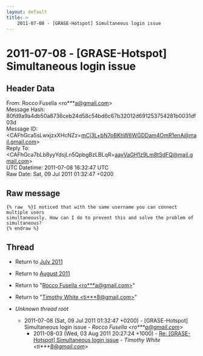 ```yaml
---
layout: default
title: >
    2011-07-08 - [GRASE-Hotspot] Simultaneous login issue
---
```


# 2011-07-08 - [GRASE-Hotspot] Simultaneous login issue

## Header Data

From: Rocco Fusella \<ro***a@gmail.com\><br>
Message Hash: 80fd9a9a4db50a8736ceb24d58c54bd6c67b32012d691253754281b0031df03d<br>
Message ID: \<CAFhGca5sLwxjzxXHcNZz=mCj3L+bN7oBKhW6WGDDam4OmR1enA@mail.gmail.com\><br>
Reply To: \<CAFhGca7bLb8yyYdsjLn5QpbgBzLBLqR=aayVaGH1z9Lm8tSdFQ@mail.gmail.com\><br>
UTC Datetime: 2011-07-08 16:32:47 UTC<br>
Raw Date: Sat, 09 Jul 2011 01:32:47 +0200<br>

## Raw message

```
{% raw  %}I noticed that with the same username you can connect multiple users
simultaneously. How can I do to prevent this and solve the problem of
simultaneous?
{% endraw %}
```

## Thread

+ Return to [July 2011](/archive/2011/07)
+ Return to [August 2011](/archive/2011/08)

+ Return to "[Rocco Fusella <ro***a<span>@</span>gmail.com>](/authors/ro___a_at_gmail_com)"
+ Return to "[Timothy White <ti***8<span>@</span>gmail.com>](/authors/ti___8_at_gmail_com)"

+ _Unknown thread root_
  + 2011-07-08 (Sat, 09 Jul 2011 01:32:47 +0200) - [GRASE-Hotspot] Simultaneous login issue - _Rocco Fusella \<ro***a@gmail.com\>_
    + 2011-08-03 (Wed, 03 Aug 2011 20:27:24 +1000) - [Re: [GRASE-Hotspot] Simultaneous login issue](/archive/2011/08/7de4b232a665eee7fe5a196bbca12c9af8d098fcb5eb893937c53d9db5d03c0d) - _Timothy White \<ti***8@gmail.com\>_

